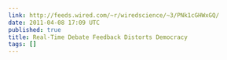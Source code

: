 ```yaml
---
link: http://feeds.wired.com/~r/wiredscience/~3/PNk1cGHWxGQ/
date: 2011-04-08 17:09 UTC
published: true
title: Real-Time Debate Feedback Distorts Democracy
tags: []
---
```



